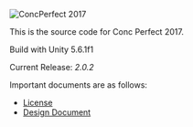 ![ConcPerfect 2017](http://i.imgur.com/rnXb6CT.jpg)

This is the source code for Conc Perfect 2017.

Build with Unity 5.6.1f1

Current Release: *2.0.2*

Important documents are as follows:

* [License](LICENSE)
* [Design Document](/docs/Design_Doc.md)
